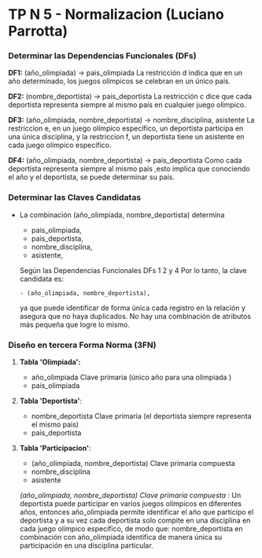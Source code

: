 # TP N 5 - Normalizacion (Luciano Parrotta)

### Determinar las Dependencias Funcionales (DFs)

  **DF1:** (año_olimpiada) -> pais_olimpiada
	La restricción d indica que en un año determinado, los juegos olímpicos se celebran en un único país.

  **DF2:** (nombre_deportista) -> pais_deportista
	La restricción c dice que cada deportista representa siempre al mismo país en cualquier juego olímpico.

  **DF3:** (año_olimpiada, nombre_deportista) -> nombre_disciplina, asistente
	La restriccion e, en un juego olímpico específico, un deportista participa en una única disciplina, y la restriccion f, un deportista tiene un asistente en cada juego olímpico específico.

  **DF4:** (año_olimpiada, nombre_deportista) -> pais_deportista
	Como cada deportista representa siempre al mismo país ,esto implica que conociendo el año y el deportista, se puede determinar su país.
### Determinar las Claves Candidatas

  - La combinación (año_olimpiada, nombre_deportista) determina 
    - pais_olimpiada, 
    - pais_deportista,
    - nombre_disciplina, 
    - asistente,
   
    Según las Dependencias Funcionales DFs 1 2 y 4
    Por lo tanto, la clave candidata es:
	 
        - (año_olimpiada, nombre_deportista), 
    ya que puede identificar de forma única cada registro en la relación y asegura que no haya duplicados. No hay una combinación de atributos más pequeña que logre lo mismo.


### Diseño en tercera Forma Norma (3FN)
1.	**Tabla 'Olimpiada':**
    - año_olimpiada Clave primaria (único año para una olimpiada )
    - pais_olimpiada
2.	**Tabla 'Deportista'**:
    - nombre_deportista Clave primaria (el deportista siempre representa el mismo pais)
    - pais_deportista
3.	**Tabla 'Participacion'**:
    - (año_olimpiada, nombre_deportista) Clave primaria compuesta
    - nombre_disciplina
    - asistente


    *(año_olimpiada, nombre_deportista) Clave primaria compuesta* : Un deportista puede participar en varios juegos olímpicos en diferentes años, entonces año_olimpiada permite identificar el año que participo el deportista y a su vez cada deportista solo compite en una disciplina en cada juego olímpico específico, de modo que: nombre_deportista en combinación con año_olimpiada identifica de manera única su participación en una disciplina particular.

